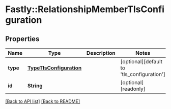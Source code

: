 # Fastly::RelationshipMemberTlsConfiguration

## Properties

| Name | Type | Description | Notes |
| ---- | ---- | ----------- | ----- |
| **type** | [**TypeTlsConfiguration**](TypeTlsConfiguration.md) |  | [optional][default to &#39;tls_configuration&#39;] |
| **id** | **String** |  | [optional][readonly] |

[[Back to API list]](../../README.md#endpoints) [[Back to README]](../../README.md)

